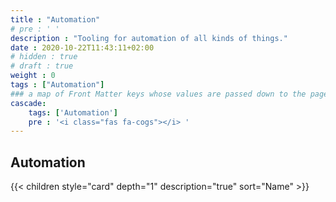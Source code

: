 ```yaml
---
title : "Automation"
# pre : ' '
description : "Tooling for automation of all kinds of things."
date : 2020-10-22T11:43:11+02:00
# hidden : true
# draft : true
weight : 0
tags : ["Automation"]
### a map of Front Matter keys whose values are passed down to the page's descendants unless overwritten by self or a closer ancestor's cascade. 
cascade:
    tags: ['Automation']
    pre : '<i class="fas fa-cogs"></i> '
---
```


## Automation

{{< children style="card" depth="1" description="true" sort="Name"  >}}

